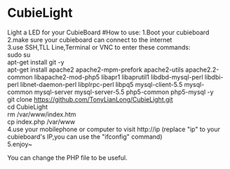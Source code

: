 CubieLight
==========

Light a LED for your CubieBoard
#How to use:
1.Boot your cubieboard<br />
2.make sure your cubieboard can connect to the internet<br />
3.use SSH,TLL Line,Terminal or VNC to enter these commands:<br />
sudo su<br />
apt-get install git -y<br />
apt-get install apache2 apache2-mpm-prefork apache2-utils apache2.2-common libapache2-mod-php5 libapr1 libaprutil1 libdbd-mysql-perl libdbi-perl libnet-daemon-perl libplrpc-perl libpq5 mysql-client-5.5 mysql-common mysql-server mysql-server-5.5 php5-common php5-mysql -y<br />
git clone https://github.com/TonyLianLong/CubieLight.git<br />
cd CubieLight<br />
rm /var/www/index.htm<br />
cp index.php /var/www<br />
4.use your mobilephone or computer to visit http://ip (replace "ip" to your cubieboard's IP,you can use the "ifconfig" command)<br />
5.enjoy~<br />

You can change the PHP file to be useful.
